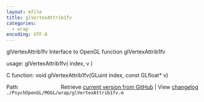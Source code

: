 ```yaml
---
layout: mfile
title: glVertexAttrib1fv
categories:
  - wrap
encoding: UTF-8
---
```


glVertexAttrib1fv  Interface to OpenGL function glVertexAttrib1fv  

usage:  glVertexAttrib1fv( index, v )  

C function:  void glVertexAttrib1fv(GLuint index, const GLfloat\* v)  


<div class="code_header" style="text-align:right;">
  <span style="float:left;">Path&nbsp;&nbsp;</span> <span class="counter">Retrieve <a href=
  "https://raw.github.com/Psychtoolbox-3/Psychtoolbox-3/beta/./PsychOpenGL/MOGL/wrap/glVertexAttrib1fv.m">current version from GitHub</a> | View <a href=
  "https://github.com/Psychtoolbox-3/Psychtoolbox-3/commits/beta/./PsychOpenGL/MOGL/wrap/glVertexAttrib1fv.m">changelog</a></span>
</div>
<div class="code">
  <code>./PsychOpenGL/MOGL/wrap/glVertexAttrib1fv.m</code>
</div>
